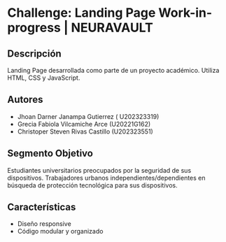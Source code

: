 # Challenge: Landing Page Work-in-progress | NEURAVAULT

## Descripción
Landing Page desarrollada como parte de un proyecto académico. Utiliza HTML, CSS y JavaScript.

## Autores
- Jhoan Darner Janampa Gutierrez ( U202323319)
- Grecia Fabiola Vilcamiche Arce (U20221G162)
- Christoper Steven Rivas Castillo (U202323551)

## Segmento Objetivo
 Estudiantes universitarios preocupados por la seguridad de sus dispositivos.
 Trabajadores urbanos independientes/dependientes en búsqueda de protección tecnológica para sus dispositivos.

## Características
- Diseño responsive
- Código modular y organizado
